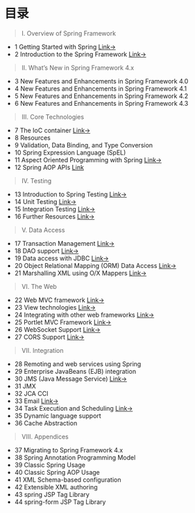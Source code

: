# 目录

>I. Overview of Spring Framework

- 1 Getting Started with Spring [Link→](spring-reference-001.md)
- 2 Introduction to the Spring Framework [Link→](spring-reference-001.md)

> II. What’s New in Spring Framework 4.x

- 3 New Features and Enhancements in Spring  Framework 4.0
- 4 New Features and Enhancements in Spring  Framework 4.1
- 5 New Features and Enhancements in Spring  Framework 4.2
- 6 New Features and Enhancements in Spring  Framework 4.3

> III. Core Technologies
- 7 The IoC container [Link→](spring-reference-007.md)
- 8 Resources
- 9 Validation, Data Binding, and Type Conversion
- 10 Spring Expression Language (SpEL)
- 11 Aspect Oriented Programming with Spring [Link→](spring-reference-011.md)
- 12 Spring AOP APIs [Link](spring-reference-012.md)

> IV. Testing

- 13 Introduction to Spring Testing [Link→](spring-reference-013.md)
- 14 Unit Testing [Link→](spring-reference-014.md)
- 15 Integration Testing [Link→](spring-reference-015.md)
- 16 Further Resources [Link→](spring-reference-016.md)

> V. Data Access
- 17 Transaction Management [Link→](spring-reference-017.md)
- 18 DAO support [Link→](spring-reference-018.md)
- 19 Data access with JDBC [Link→](spring-reference-019.md)
- 20 Object Relational Mapping (ORM) Data Access [Link→](spring-reference-020.md)
- 21 Marshalling XML using O/X Mappers [Link→](spring-reference-021.md)

> VI. The Web
- 22 Web MVC framework [Link→](spring-reference-022.md)
- 23 View technologies [Link→](spring-reference-023.md)
- 24 Integrating with other web frameworks [Link→](spring-reference-024.md)
- 25 Portlet MVC Framework [Link→](spring-reference-025.md)
- 26 WebSocket Support [Link→](spring-reference-026.md)
- 27 CORS Support [Link→](spring-reference-027.md)

> VII. Integration

- 28 Remoting and web services using Spring
- 29 Enterprise JavaBeans (EJB) integration
- 30 JMS (Java Message Service) [Link→](spring-reference-030.md)
- 31 JMX
- 32 JCA CCI
- 33 Email [Link→](spring-reference-033.md)
- 34 Task Execution and Scheduling [Link→](spring-reference-034.md)
- 35 Dynamic language support
- 36 Cache Abstraction

> VIII. Appendices

- 37 Migrating to Spring Framework 4.x
- 38 Spring Annotation Programming Model
- 39 Classic Spring Usage
- 40 Classic Spring AOP Usage
- 41 XML Schema-based configuration
- 42 Extensible XML authoring
- 43 spring JSP Tag Library
- 44 spring-form JSP Tag Library